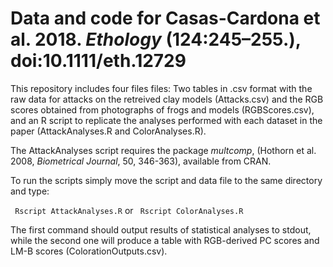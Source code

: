 # Data and code for Casas-Cardona et al. 2018. <i>Ethology</i> (124:245–255.), doi:10.1111/eth.12729


This repository includes four files files: Two tables in .csv format with the raw data for attacks on the retreived clay models (Attacks.csv) and the RGB scores obtained from photographs of frogs and models (RGBScores.csv), and an R script to replicate the analyses performed with each dataset in the paper (AttackAnalyses.R and ColorAnalyses.R).

The AttackAnalyses script requires the package <i>multcomp</i>, (Hothorn et al. 2008, <i>Biometrical Journal</i>, 50, 346-363), available from CRAN.

To run the scripts simply move the script and data file to the same directory and type:

``` Rscript AttackAnalyses.R``` or 
``` Rscript ColorAnalyses.R```

The first command should output results of statistical analyses to stdout, while the second one will produce a table with RGB-derived PC scores and LM-B scores (ColorationOutputs.csv). 
